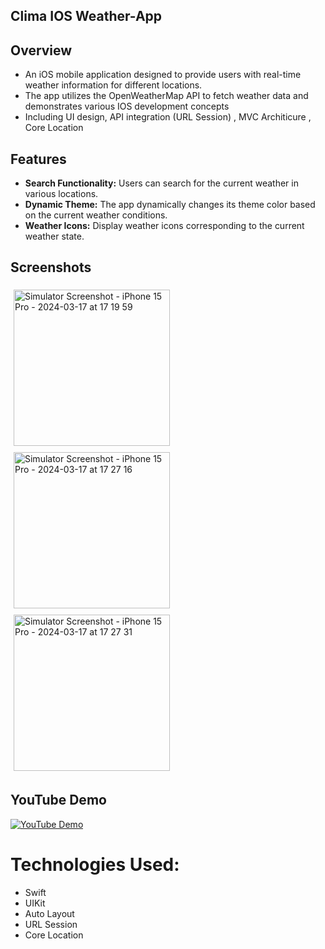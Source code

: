 ## Clima IOS Weather-App

## Overview

- An iOS mobile application designed to provide users with real-time weather information for different locations.
- The app utilizes the OpenWeatherMap API to fetch weather data and demonstrates various IOS development concepts
- Including UI design, API integration (URL Session) , MVC Architicure , Core Location 


## Features

- **Search Functionality:** Users can search for the current weather in various locations.
- **Dynamic Theme:** The app dynamically changes its theme color based on the current weather conditions.
- **Weather Icons:** Display weather icons corresponding to the current weather state.


## Screenshots

<p float="left">
  <img src="https://github.com/Mohamed-khaled0/Clima-Weather-App/assets/69611091/0d6cd0b1-96b2-40e7-bb17-0f0e16710952" alt="Simulator Screenshot - iPhone 15 Pro - 2024-03-17 at 17 19 59" width="250" style="display:inline; margin:5px;">
  <img src="https://github.com/Mohamed-khaled0/Clima-Weather-App/assets/69611091/1bc0143f-5d45-498e-bda3-49071bf7cb12" alt="Simulator Screenshot - iPhone 15 Pro - 2024-03-17 at 17 27 16" width="250" style="display:inline; margin:5px;">
  <img src="https://github.com/Mohamed-khaled0/Clima-Weather-App/assets/69611091/ea2e68af-a63a-4c44-b6f1-daf554b4a619" alt="Simulator Screenshot - iPhone 15 Pro - 2024-03-17 at 17 27 31" width="250" style="display:inline; margin:5px;">
</p>



## YouTube Demo 
[![YouTube Demo](https://img.shields.io/badge/Watch%20on%20YouTube-red?style=for-the-badge&logo=youtube)](https://youtu.be/TFPvzFEY1gs)

# Technologies Used:
- Swift
- UIKit
- Auto Layout
- URL Session
- Core Location


